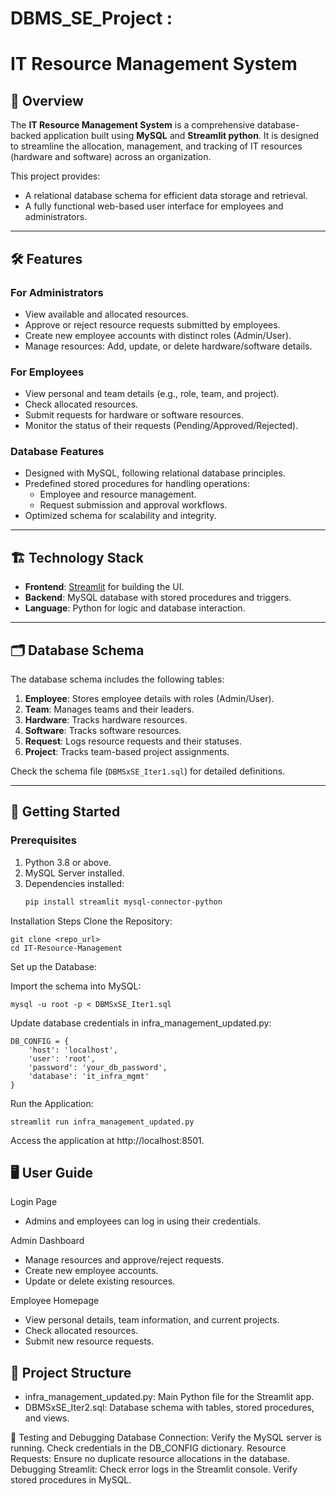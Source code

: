 # DBMS_SE_Project :

# IT Resource Management System

## 📖 Overview
The **IT Resource Management System** is a comprehensive database-backed application built using **MySQL** and **Streamlit python**. It is designed to streamline the allocation, management, and tracking of IT resources (hardware and software) across an organization.

This project provides:
- A relational database schema for efficient data storage and retrieval.
- A fully functional web-based user interface for employees and administrators.

---

## 🛠 Features
### **For Administrators**
- View available and allocated resources.
- Approve or reject resource requests submitted by employees.
- Create new employee accounts with distinct roles (Admin/User).
- Manage resources: Add, update, or delete hardware/software details.

### **For Employees**
- View personal and team details (e.g., role, team, and project).
- Check allocated resources.
- Submit requests for hardware or software resources.
- Monitor the status of their requests (Pending/Approved/Rejected).

### **Database Features**
- Designed with MySQL, following relational database principles.
- Predefined stored procedures for handling operations:
  - Employee and resource management.
  - Request submission and approval workflows.
- Optimized schema for scalability and integrity.

---

## 🏗 Technology Stack
- **Frontend**: [Streamlit](https://streamlit.io/) for building the UI.
- **Backend**: MySQL database with stored procedures and triggers.
- **Language**: Python for logic and database interaction.

---

## 🗂 Database Schema
The database schema includes the following tables:
1. **Employee**: Stores employee details with roles (Admin/User).
2. **Team**: Manages teams and their leaders.
3. **Hardware**: Tracks hardware resources.
4. **Software**: Tracks software resources.
5. **Request**: Logs resource requests and their statuses.
6. **Project**: Tracks team-based project assignments.

Check the schema file (`DBMSxSE_Iter1.sql`) for detailed definitions.

---

## 🚀 Getting Started
### Prerequisites
1. Python 3.8 or above.
2. MySQL Server installed.
3. Dependencies installed:
   ```bash
   pip install streamlit mysql-connector-python
   ```
Installation Steps
Clone the Repository:
```
git clone <repo_url>
cd IT-Resource-Management
```
Set up the Database:

Import the schema into MySQL:
```
mysql -u root -p < DBMSxSE_Iter1.sql
```
Update database credentials in infra_management_updated.py:
```
DB_CONFIG = {
    'host': 'localhost',
    'user': 'root',
    'password': 'your_db_password',
    'database': 'it_infra_mgmt'
}
```
Run the Application:
```
streamlit run infra_management_updated.py
```
Access the application at http://localhost:8501.

## 🖥 User Guide
Login Page
* Admins and employees can log in using their credentials.
  
Admin Dashboard
* Manage resources and approve/reject requests.
* Create new employee accounts.
* Update or delete existing resources.
  
Employee Homepage
* View personal details, team information, and current projects.
* Check allocated resources.
* Submit new resource requests.
  
## 📂 Project Structure
* infra_management_updated.py: Main Python file for the Streamlit app.
* DBMSxSE_Iter2.sql: Database schema with tables, stored procedures, and views.
  
🧪 Testing and Debugging
Database Connection:
Verify the MySQL server is running.
Check credentials in the DB_CONFIG dictionary.
Resource Requests:
Ensure no duplicate resource allocations in the database.
Debugging Streamlit:
Check error logs in the Streamlit console.
Verify stored procedures in MySQL.

